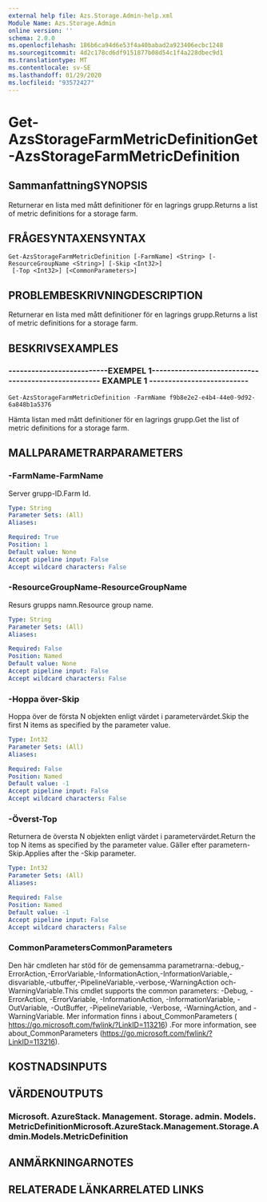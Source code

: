 ```yaml
---
external help file: Azs.Storage.Admin-help.xml
Module Name: Azs.Storage.Admin
online version: ''
schema: 2.0.0
ms.openlocfilehash: 186b6ca94d6e53f4a40babad2a923406ecbc1248
ms.sourcegitcommit: 4d2c178cd6df9151877b08d54c1f4a228dbec9d1
ms.translationtype: MT
ms.contentlocale: sv-SE
ms.lasthandoff: 01/29/2020
ms.locfileid: "93572427"
---
```

# <span data-ttu-id="40b28-101">Get-AzsStorageFarmMetricDefinition</span><span class="sxs-lookup"><span data-stu-id="40b28-101">Get-AzsStorageFarmMetricDefinition</span></span>

## <span data-ttu-id="40b28-102">Sammanfattning</span><span class="sxs-lookup"><span data-stu-id="40b28-102">SYNOPSIS</span></span>
<span data-ttu-id="40b28-103">Returnerar en lista med mått definitioner för en lagrings grupp.</span><span class="sxs-lookup"><span data-stu-id="40b28-103">Returns a list of metric definitions for a storage farm.</span></span>

## <span data-ttu-id="40b28-104">FRÅGESYNTAXEN</span><span class="sxs-lookup"><span data-stu-id="40b28-104">SYNTAX</span></span>

```
Get-AzsStorageFarmMetricDefinition [-FarmName] <String> [-ResourceGroupName <String>] [-Skip <Int32>]
 [-Top <Int32>] [<CommonParameters>]
```

## <span data-ttu-id="40b28-105">PROBLEMBESKRIVNING</span><span class="sxs-lookup"><span data-stu-id="40b28-105">DESCRIPTION</span></span>
<span data-ttu-id="40b28-106">Returnerar en lista med mått definitioner för en lagrings grupp.</span><span class="sxs-lookup"><span data-stu-id="40b28-106">Returns a list of metric definitions for a storage farm.</span></span>

## <span data-ttu-id="40b28-107">BESKRIVS</span><span class="sxs-lookup"><span data-stu-id="40b28-107">EXAMPLES</span></span>

### <span data-ttu-id="40b28-108">--------------------------EXEMPEL 1--------------------------</span><span class="sxs-lookup"><span data-stu-id="40b28-108">-------------------------- EXAMPLE 1 --------------------------</span></span>
```
Get-AzsStorageFarmMetricDefinition -FarmName f9b8e2e2-e4b4-44e0-9d92-6a848b1a5376
```

<span data-ttu-id="40b28-109">Hämta listan med mått definitioner för en lagrings grupp.</span><span class="sxs-lookup"><span data-stu-id="40b28-109">Get the list of metric definitions for a storage farm.</span></span>

## <span data-ttu-id="40b28-110">MALLPARAMETRAR</span><span class="sxs-lookup"><span data-stu-id="40b28-110">PARAMETERS</span></span>

### <span data-ttu-id="40b28-111">-FarmName</span><span class="sxs-lookup"><span data-stu-id="40b28-111">-FarmName</span></span>
<span data-ttu-id="40b28-112">Server grupp-ID.</span><span class="sxs-lookup"><span data-stu-id="40b28-112">Farm Id.</span></span>

```yaml
Type: String
Parameter Sets: (All)
Aliases: 

Required: True
Position: 1
Default value: None
Accept pipeline input: False
Accept wildcard characters: False
```

### <span data-ttu-id="40b28-113">-ResourceGroupName</span><span class="sxs-lookup"><span data-stu-id="40b28-113">-ResourceGroupName</span></span>
<span data-ttu-id="40b28-114">Resurs grupps namn.</span><span class="sxs-lookup"><span data-stu-id="40b28-114">Resource group name.</span></span>

```yaml
Type: String
Parameter Sets: (All)
Aliases: 

Required: False
Position: Named
Default value: None
Accept pipeline input: False
Accept wildcard characters: False
```

### <span data-ttu-id="40b28-115">-Hoppa över</span><span class="sxs-lookup"><span data-stu-id="40b28-115">-Skip</span></span>
<span data-ttu-id="40b28-116">Hoppa över de första N objekten enligt värdet i parametervärdet.</span><span class="sxs-lookup"><span data-stu-id="40b28-116">Skip the first N items as specified by the parameter value.</span></span>

```yaml
Type: Int32
Parameter Sets: (All)
Aliases: 

Required: False
Position: Named
Default value: -1
Accept pipeline input: False
Accept wildcard characters: False
```

### <span data-ttu-id="40b28-117">-Överst</span><span class="sxs-lookup"><span data-stu-id="40b28-117">-Top</span></span>
<span data-ttu-id="40b28-118">Returnera de översta N objekten enligt värdet i parametervärdet.</span><span class="sxs-lookup"><span data-stu-id="40b28-118">Return the top N items as specified by the parameter value.</span></span>
<span data-ttu-id="40b28-119">Gäller efter parametern-Skip.</span><span class="sxs-lookup"><span data-stu-id="40b28-119">Applies after the -Skip parameter.</span></span>

```yaml
Type: Int32
Parameter Sets: (All)
Aliases: 

Required: False
Position: Named
Default value: -1
Accept pipeline input: False
Accept wildcard characters: False
```

### <span data-ttu-id="40b28-120">CommonParameters</span><span class="sxs-lookup"><span data-stu-id="40b28-120">CommonParameters</span></span>
<span data-ttu-id="40b28-121">Den här cmdleten har stöd för de gemensamma parametrarna:-debug,-ErrorAction,-ErrorVariable,-InformationAction,-InformationVariable,-disvariable,-utbuffer,-PipelineVariable,-verbose,-WarningAction och-WarningVariable.</span><span class="sxs-lookup"><span data-stu-id="40b28-121">This cmdlet supports the common parameters: -Debug, -ErrorAction, -ErrorVariable, -InformationAction, -InformationVariable, -OutVariable, -OutBuffer, -PipelineVariable, -Verbose, -WarningAction, and -WarningVariable.</span></span> <span data-ttu-id="40b28-122">Mer information finns i about_CommonParameters ( https://go.microsoft.com/fwlink/?LinkID=113216) .</span><span class="sxs-lookup"><span data-stu-id="40b28-122">For more information, see about_CommonParameters (https://go.microsoft.com/fwlink/?LinkID=113216).</span></span>

## <span data-ttu-id="40b28-123">KOSTNADS</span><span class="sxs-lookup"><span data-stu-id="40b28-123">INPUTS</span></span>

## <span data-ttu-id="40b28-124">VÄRDEN</span><span class="sxs-lookup"><span data-stu-id="40b28-124">OUTPUTS</span></span>

### <span data-ttu-id="40b28-125">Microsoft. AzureStack. Management. Storage. admin. Models. MetricDefinition</span><span class="sxs-lookup"><span data-stu-id="40b28-125">Microsoft.AzureStack.Management.Storage.Admin.Models.MetricDefinition</span></span>

## <span data-ttu-id="40b28-126">ANMÄRKNINGAR</span><span class="sxs-lookup"><span data-stu-id="40b28-126">NOTES</span></span>

## <span data-ttu-id="40b28-127">RELATERADE LÄNKAR</span><span class="sxs-lookup"><span data-stu-id="40b28-127">RELATED LINKS</span></span>

